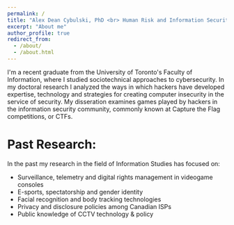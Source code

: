 ```yaml
---
permalink: /
title: "Alex Dean Cybulski, PhD <br> Human Risk and Information Security Specialist"
excerpt: "About me"
author_profile: true
redirect_from: 
  - /about/
  - /about.html
---
```


I'm a recent graduate from the University of Toronto's Faculty of Information, where I studied sociotechnical approaches to cybersecurity. In my doctoral research I analyzed the ways in which hackers have developed expertise, technology and strategies for creating computer insecurity in the service of security. My disseration examines games played by hackers in the information security community, commonly known at Capture the Flag competitions, or CTFs.

Past Research:
======

In the past my research in the field of Information Studies has focused on:
* Surveillance, telemetry and digital rights management in videogame consoles
* E-sports, spectatorship and gender identity
* Facial recognition and body tracking technologies
* Privacy and disclosure policies among Canadian ISPs
* Public knowledge of CCTV technology & policy
